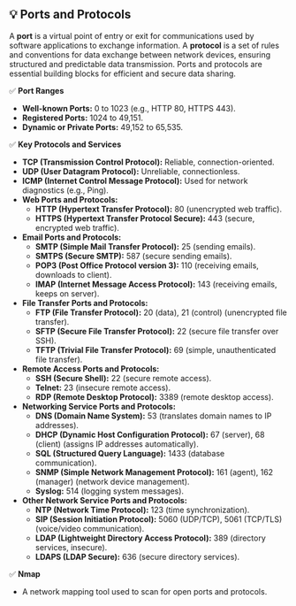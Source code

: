 ## 💡 Ports and Protocols

A **port** is a virtual point of entry or exit for communications used by software applications to exchange information. A **protocol** is a set of rules and conventions for data exchange between network devices, ensuring structured and predictable data transmission. Ports and protocols are essential building blocks for efficient and secure data sharing.

✅ **Port Ranges**
- **Well-known Ports:** 0 to 1023 (e.g., HTTP 80, HTTPS 443).
- **Registered Ports:** 1024 to 49,151.
- **Dynamic or Private Ports:** 49,152 to 65,535.

✅ **Key Protocols and Services**
- **TCP (Transmission Control Protocol):** Reliable, connection-oriented.
- **UDP (User Datagram Protocol):** Unreliable, connectionless.
- **ICMP (Internet Control Message Protocol):** Used for network diagnostics (e.g., Ping).
- **Web Ports and Protocols:**
  - **HTTP (Hypertext Transfer Protocol):** 80 (unencrypted web traffic).
  - **HTTPS (Hypertext Transfer Protocol Secure):** 443 (secure, encrypted web traffic).
- **Email Ports and Protocols:**
  - **SMTP (Simple Mail Transfer Protocol):** 25 (sending emails).
  - **SMTPS (Secure SMTP):** 587 (secure sending emails).
  - **POP3 (Post Office Protocol version 3):** 110 (receiving emails, downloads to client).
  - **IMAP (Internet Message Access Protocol):** 143 (receiving emails, keeps on server).
- **File Transfer Ports and Protocols:**
  - **FTP (File Transfer Protocol):** 20 (data), 21 (control) (unencrypted file transfer).
  - **SFTP (Secure File Transfer Protocol):** 22 (secure file transfer over SSH).
  - **TFTP (Trivial File Transfer Protocol):** 69 (simple, unauthenticated file transfer).
- **Remote Access Ports and Protocols:**
  - **SSH (Secure Shell):** 22 (secure remote access).
  - **Telnet:** 23 (insecure remote access).
  - **RDP (Remote Desktop Protocol):** 3389 (remote desktop access).
- **Networking Service Ports and Protocols:**
  - **DNS (Domain Name System):** 53 (translates domain names to IP addresses).
  - **DHCP (Dynamic Host Configuration Protocol):** 67 (server), 68 (client) (assigns IP addresses automatically).
  - **SQL (Structured Query Language):** 1433 (database communication).
  - **SNMP (Simple Network Management Protocol):** 161 (agent), 162 (manager) (network device management).
  - **Syslog:** 514 (logging system messages).
- **Other Network Service Ports and Protocols:**
  - **NTP (Network Time Protocol):** 123 (time synchronization).
  - **SIP (Session Initiation Protocol):** 5060 (UDP/TCP), 5061 (TCP/TLS) (voice/video communication).
  - **LDAP (Lightweight Directory Access Protocol):** 389 (directory services, insecure).
  - **LDAPS (LDAP Secure):** 636 (secure directory services).

✅ **Nmap**
- A network mapping tool used to scan for open ports and protocols.